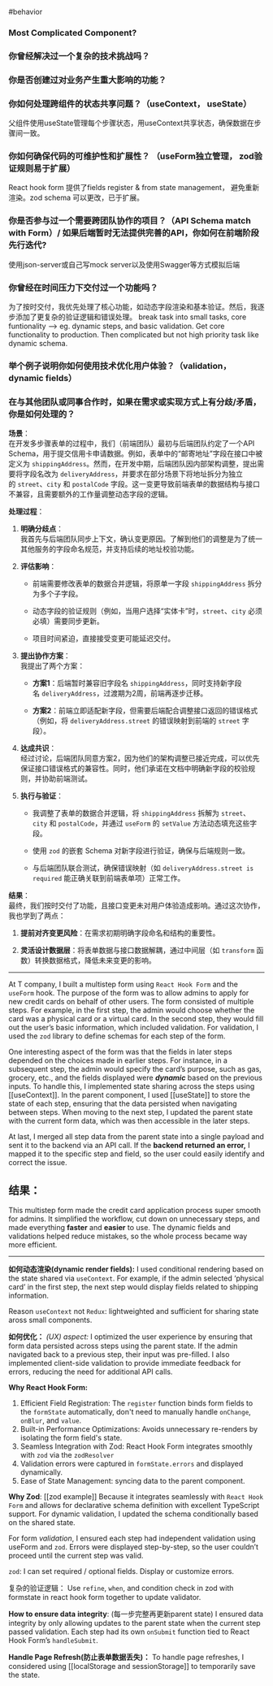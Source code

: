 
#behavior
### Most Complicated Component?
### 你曾经解决过一个复杂的技术挑战吗？
### 你是否创建过对业务产生重大影响的功能？
### 你如何处理跨组件的状态共享问题？（useContext， useState）
父组件使用useState管理每个步骤状态，用useContext共享状态，确保数据在步骤间一致。
### 你如何确保代码的可维护性和扩展性？ （useForm独立管理， zod验证规则易于扩展）
React hook form 提供了fields register & from state management， 避免重新渲染。zod schema 可以更改，已于扩展。
### 你是否参与过一个需要跨团队协作的项目？（API Schema match with Form）/ 如果后端暂时无法提供完善的API，你如何在前端阶段先行迭代?
使用json-server或自己写mock server以及使用Swagger等方式模拟后端
### 你曾经在时间压力下交付过一个功能吗？
为了按时交付，我优先处理了核心功能，如动态字段渲染和基本验证。然后，我逐步添加了更复杂的验证逻辑和错误处理。
break task into small tasks, core funtionality --> eg. dynamic steps, and basic validation.
Get core functionality to production. Then complicated but not high priority task like dynamic schema.
### 举个例子说明你如何使用技术优化用户体验？（validation， dynamic fields）

### 在与其他团队或同事合作时，如果在需求或实现方式上有分歧/矛盾，你是如何处理的？
**场景**：  
在开发多步骤表单的过程中，我们（前端团队）最初与后端团队约定了一个API Schema，用于提交信用卡申请数据。例如，表单中的“邮寄地址”字段在接口中被定义为 `shippingAddress`。然而，在开发中期，后端团队因内部架构调整，提出需要将字段名改为 `deliveryAddress`，并要求在部分场景下将地址拆分为独立的 `street`、`city` 和 `postalCode` 字段。这一变更导致前端表单的数据结构与接口不兼容，且需要额外的工作量调整动态字段的逻辑。

**处理过程**：

1. **明确分歧点**：  
    我首先与后端团队同步上下文，确认变更原因。了解到他们的调整是为了统一其他服务的字段命名规范，并支持后续的地址校验功能。
    
2. **评估影响**：
    
    - 前端需要修改表单的数据合并逻辑，将原单一字段 `shippingAddress` 拆分为多个子字段。
        
    - 动态字段的验证规则（例如，当用户选择“实体卡”时，`street`、`city` 必须必填）需要同步更新。
        
    - 项目时间紧迫，直接接受变更可能延迟交付。
        
3. **提出协作方案**：  
    我提出了两个方案：
    
    - **方案1**：后端暂时兼容旧字段名 `shippingAddress`，同时支持新字段名 `deliveryAddress`，过渡期为2周，前端再逐步迁移。
        
    - **方案2**：前端立即适配新字段，但需要后端配合调整接口返回的错误格式（例如，将 `deliveryAddress.street` 的错误映射到前端的 `street` 字段）。
        
4. **达成共识**：  
    经过讨论，后端团队同意方案2，因为他们的架构调整已接近完成，可以优先保证接口错误格式的兼容性。同时，他们承诺在文档中明确新字段的校验规则，并协助前端测试。
    
5. **执行与验证**：
    
    - 我调整了表单的数据合并逻辑，将 `shippingAddress` 拆解为 `street`、`city` 和 `postalCode`，并通过 `useForm` 的 `setValue` 方法动态填充这些字段。
        
    - 使用 `zod` 的嵌套 Schema 对新字段进行验证，确保与后端规则一致。
        
    - 与后端团队联合测试，确保错误映射（如 `deliveryAddress.street is required` 能正确关联到前端表单项）正常工作。
        

**结果**：  
最终，我们按时交付了功能，且接口变更未对用户体验造成影响。通过这次协作，我也学到了两点：

1. **提前对齐变更风险**：在需求初期明确字段命名和结构的重要性。
    
2. **灵活设计数据层**：将表单数据与接口数据解耦，通过中间层（如 `transform` 函数）转换数据格式，降低未来变更的影响。

---

At T company, I built a multistep form using `React Hook Form` and the `useForm` hook. The purpose of the form was to allow admins to apply for new credit cards on behalf of other users. The form consisted of multiple steps. For example, in the first step, the admin would choose whether the card was a physical card or a virtual card. In the second step, they would fill out the user’s basic information, which included validation. For validation, I used the `zod` library to define schemas for each step of the form.

One interesting aspect of the form was that the fields in later steps depended on the choices made in earlier steps. For instance, in a subsequent step, the admin would specify the card’s purpose, such as gas, grocery, etc., and the fields displayed were _**dynamic**_ based on the previous inputs. To handle this, I implemented state sharing across the steps using [[useContext]]. In the parent component, I used [[useState]] to store the state of each step, ensuring that the data persisted when navigating between steps. When moving to the next step, I updated the parent state with the current form data, which was then accessible in the later steps.

At last, I merged all step data from the parent state into a single payload and sent it to the backend via an API call. If the **backend returned an error,** I mapped it to the specific step and field, so the user could easily identify and correct the issue.

## 结果：
This multistep form made the credit card application process super smooth for admins. It simplified the workflow, cut down on unnecessary steps, and made everything **faster** and **easier** to use. The dynamic fields and validations helped reduce mistakes, so the whole process became way more efficient.

---

**如何动态渲染(dynamic render fields):**
I used conditional rendering based on the state shared via `useContext`. For example, if the admin selected ‘physical card’ in the first step, the next step would display fields related to shipping information.

Reason `useContext` not `Redux`: lightweighted and sufficient for sharing state aross small components.

**如何优化：**
_(UX) aspect:_
I optimized the user experience by ensuring that form data persisted across steps using the parent state. If the admin navigated back to a previous step, their input was pre-filled. I also implemented client-side validation to provide immediate feedback for errors, reducing the need for additional API calls.

**Why React Hook Form:**
1. Efficient Field Registration: The `register` function binds form fields to the `formState` automatically, don't need to manually handle `onChange`, `onBlur`, and `value`.
2. Built-in Performance Optimizations: Avoids unnecessary re-renders by isolating the form field's state.
3. Seamless Integration with Zod: React Hook Form integrates smoothly with `zod` via the `zodResolver`
4. Validation errors were captured in `formState.errors` and displayed dynamically.
5. Ease of State Management: syncing data to the parent component.

**Why Zod**: 
[[zod example]]
Because it integrates seamlessly with `React Hook Form` and allows for declarative schema definition with excellent TypeScript support. For dynamic validation, I updated the schema conditionally based on the shared state.

For form *validation*, I ensured each step had independent validation using useForm and `zod`. Errors were displayed step-by-step, so the user couldn’t proceed until the current step was valid.

`zod`: I can set required / optional fields.  Display or customize errors.

复杂的验证逻辑：
Use `refine`, `when`, and condition check in zod with formstate in react hook form together to update validator.


**How to ensure data** **integrity**: (每一步完整再更新parent state)
I ensured data integrity by only allowing updates to the parent state when the current step passed validation. Each step had its own `onSubmit` function tied to React Hook Form’s `handleSubmit`.

**Handle Page Refresh(防止表单数据丢失)：**
To handle page refreshes, I considered using [[localStorage and sessionStorage]] to temporarily save the state.
